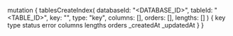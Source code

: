 mutation {
    tablesCreateIndex(
        databaseId: "<DATABASE_ID>",
        tableId: "<TABLE_ID>",
        key: "",
        type: "key",
        columns: [],
        orders: [],
        lengths: []
    ) {
        key
        type
        status
        error
        columns
        lengths
        orders
        _createdAt
        _updatedAt
    }
}
